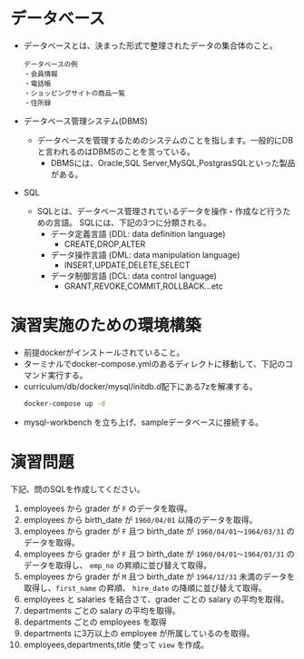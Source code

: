 # データべース
  * データベースとは、決まった形式で整理されたデータの集合体のこと。
    ```
    データベースの例
    ・会員情報
    ・電話帳
    ・ショッピングサイトの商品一覧
    ・住所録
    ```
  * データベース管理システム(DBMS)
     * データベースを管理するためのシステムのことを指します。一般的にDBと言われるのはDBMSのことを言っている。
       * DBMSには、Oracle,SQL Server,MySQL,PostgrasSQLといった製品がある。

  * SQL
    * SQLとは、データベース管理されているデータを操作・作成など行うための言語。 SQLには、下記の3つに分類される。
      * データ定義言語 (DDL: data definition language)
        * CREATE,DROP,ALTER
      * データ操作言語 (DML: data manipulation language)
        * INSERT,UPDATE,DELETE,SELECT
      * データ制御言語 (DCL: data control language)
        * GRANT,REVOKE,COMMIT,ROLLBACK...etc

# 演習実施のための環境構築
* 前提dockerがインストールされていること。
* ターミナルでdocker-compose.ymlのあるディレクトに移動して、下記のコマンド実行する。
* curriculum/db/docker/mysql/initdb.d配下にある7zを解凍する。
  ```cmd
  docker-compose up -d
  ```
* mysql-workbench を立ち上げ、sampleデータベースに接続する。

# 演習問題
下記、問のSQLを作成してください。
1. employees から grader が `F` のデータを取得。
2. employees から birth_date が `1960/04/01` 以降のデータを取得。
3. employees から grader が `F` 且つ birth_date が `1960/04/01〜1964/03/31` のデータを取得。
4. employees から grader が `F` 且つ birth_date が `1960/04/01〜1964/03/31` のデータを取得し、 `emp_no` の昇順に並び替えて取得。
5. employees から grader が `M` 且つ birth_date が `1964/12/31` 未満のデータを取得し、`first_name` の昇順、 `hire_date` の降順に並び替えて取得。
6. employees と salaries を結合さて、grader ごとの salary の平均を取得。
7. departments ごとの salary の平均を取得。
8. departments ごとの employees を取得
9. departments に3万以上の employee が所属しているのを取得。
10. employees,departments,title 使って `view` を作成。